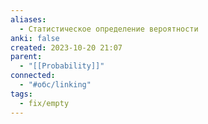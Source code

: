 ```yaml
---
aliases:
  - Статистическое определение вероятности
anki: false
created: 2023-10-20 21:07
parent:
  - "[[Probability]]"
connected:
  - "#обс/linking"
tags:
  - fix/empty
---
```
















